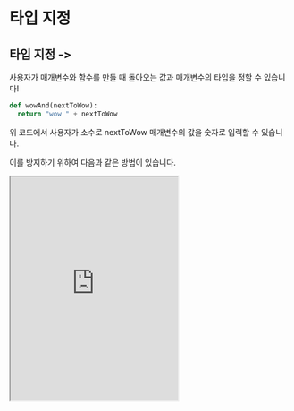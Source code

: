 # 타입 지정

## 타입 지정 ->

사용자가 매개변수와 함수를 만들 때 돌아오는 값과 매개변수의 타입을 정할 수 있습니다!

```py
def wowAnd(nextToWow):
  return "wow " + nextToWow
```

위 코드에서 사용자가 소수로 nextToWow 매개변수의 값을 숫자로 입력할 수 있습니다.

이를 방지하기 위하여 다음과 같은 방법이 있습니다.

<iframe
  loading="lazy" title="Python Playground" src="https://trinket.io/embed/python3/215ca4e0af" height="400" />

## 함수의 실행 여부

가끔 함수의 이름과 변수의 이름을 바꾸어서 생각하여 변수의 이름을 실행하는 경우도 있습니다. (에러!).

이 경우를 막기 위하여 어떤 변수가 실행될 수 있는지 알 방법이 있습니다.

`callable()`을 사용하면 어떤 변수를 실행할 수 있는지 알고 다음과 같은 에러를 방지할 수 있습니다.

<iframe
  loading="lazy" title="Python Playground" src="https://trinket.io/embed/python3/a5ed372467" height="400" />
